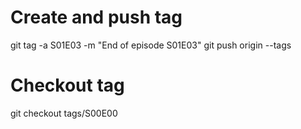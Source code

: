 # Create and push tag
git tag -a S01E03 -m "End of episode S01E03"
git push origin --tags

# Checkout tag 
git checkout tags/S00E00
